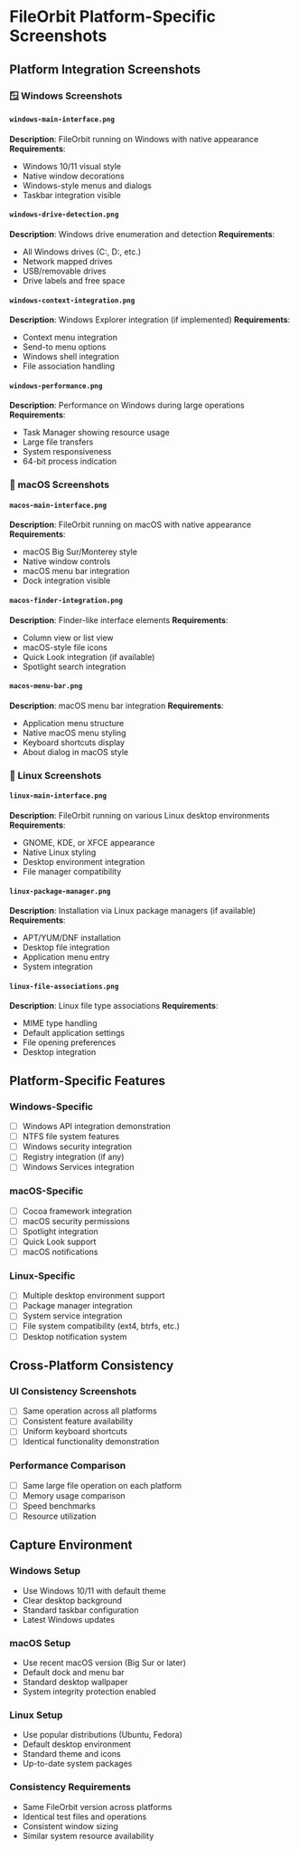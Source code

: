 # FileOrbit Platform-Specific Screenshots

## Platform Integration Screenshots

### 🪟 Windows Screenshots

#### `windows-main-interface.png`
**Description**: FileOrbit running on Windows with native appearance
**Requirements**:
- Windows 10/11 visual style
- Native window decorations
- Windows-style menus and dialogs
- Taskbar integration visible

#### `windows-drive-detection.png`
**Description**: Windows drive enumeration and detection
**Requirements**:
- All Windows drives (C:, D:, etc.)
- Network mapped drives
- USB/removable drives
- Drive labels and free space

#### `windows-context-integration.png`
**Description**: Windows Explorer integration (if implemented)
**Requirements**:
- Context menu integration
- Send-to menu options
- Windows shell integration
- File association handling

#### `windows-performance.png`
**Description**: Performance on Windows during large operations
**Requirements**:
- Task Manager showing resource usage
- Large file transfers
- System responsiveness
- 64-bit process indication

### 🍎 macOS Screenshots

#### `macos-main-interface.png`
**Description**: FileOrbit running on macOS with native appearance
**Requirements**:
- macOS Big Sur/Monterey style
- Native window controls
- macOS menu bar integration
- Dock integration visible

#### `macos-finder-integration.png`
**Description**: Finder-like interface elements
**Requirements**:
- Column view or list view
- macOS-style file icons
- Quick Look integration (if available)
- Spotlight search integration

#### `macos-menu-bar.png`
**Description**: macOS menu bar integration
**Requirements**:
- Application menu structure
- Native macOS menu styling
- Keyboard shortcuts display
- About dialog in macOS style

### 🐧 Linux Screenshots

#### `linux-main-interface.png`
**Description**: FileOrbit running on various Linux desktop environments
**Requirements**:
- GNOME, KDE, or XFCE appearance
- Native Linux styling
- Desktop environment integration
- File manager compatibility

#### `linux-package-manager.png`
**Description**: Installation via Linux package managers (if available)
**Requirements**:
- APT/YUM/DNF installation
- Desktop file integration
- Application menu entry
- System integration

#### `linux-file-associations.png`
**Description**: Linux file type associations
**Requirements**:
- MIME type handling
- Default application settings
- File opening preferences
- Desktop integration

## Platform-Specific Features

### Windows-Specific
- [ ] Windows API integration demonstration
- [ ] NTFS file system features
- [ ] Windows security integration
- [ ] Registry integration (if any)
- [ ] Windows Services integration

### macOS-Specific
- [ ] Cocoa framework integration
- [ ] macOS security permissions
- [ ] Spotlight integration
- [ ] Quick Look support
- [ ] macOS notifications

### Linux-Specific
- [ ] Multiple desktop environment support
- [ ] Package manager integration
- [ ] System service integration
- [ ] File system compatibility (ext4, btrfs, etc.)
- [ ] Desktop notification system

## Cross-Platform Consistency

### UI Consistency Screenshots
- [ ] Same operation across all platforms
- [ ] Consistent feature availability
- [ ] Uniform keyboard shortcuts
- [ ] Identical functionality demonstration

### Performance Comparison
- [ ] Same large file operation on each platform
- [ ] Memory usage comparison
- [ ] Speed benchmarks
- [ ] Resource utilization

## Capture Environment

### Windows Setup
- Use Windows 10/11 with default theme
- Clear desktop background
- Standard taskbar configuration
- Latest Windows updates

### macOS Setup
- Use recent macOS version (Big Sur or later)
- Default dock and menu bar
- Standard desktop wallpaper
- System integrity protection enabled

### Linux Setup
- Use popular distributions (Ubuntu, Fedora)
- Default desktop environment
- Standard theme and icons
- Up-to-date system packages

### Consistency Requirements
- Same FileOrbit version across platforms
- Identical test files and operations
- Consistent window sizing
- Similar system resource availability
